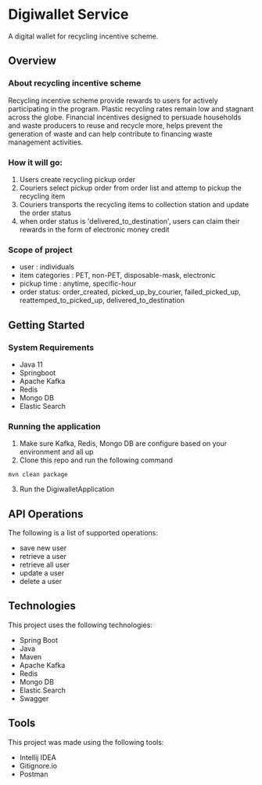 # Digiwallet Service
A digital wallet for recycling incentive scheme.

## Overview
### About recycling incentive scheme
Recycling incentive scheme provide rewards to users for actively participating in the program. Plastic recycling rates remain low and stagnant across the globe. Financial incentives designed to persuade households and waste producers to reuse and recycle more, helps prevent the generation of waste and can help contribute to financing waste management activities.

### How it will go:
1. Users create recycling pickup order
2. Couriers select pickup order from order list and attemp to pickup the recycling item
3. Couriers transports the recycling items to collection station and update the order status
4. when order status is 'delivered_to_destination', users can claim their rewards in the form of electronic money credit

### Scope of project
- user : individuals
- item categories : PET, non-PET, disposable-mask, electronic
- pickup time : anytime, specific-hour
- order status: order_created, picked_up_by_courier, failed_picked_up, reattemped_to_picked_up, delivered_to_destination

## Getting Started

### System Requirements
- Java 11
- Springboot
- Apache Kafka
- Redis
- Mongo DB
- Elastic Search

### Running the application
1. Make sure Kafka, Redis, Mongo DB are configure based on your environment and all up
2. Clone this repo and run the following command

````
mvn clean package
````
3. Run the DigiwalletApplication

## API Operations
The following is a list of supported operations:
- save new user
- retrieve a user
- retrieve all user
- update a user
- delete a user

## Technologies
This project uses the following technologies:
- Spring Boot
- Java
- Maven
- Apache Kafka
- Redis
- Mongo DB
- Elastic Search
- Swagger

## Tools
This project was made using the following tools:
- Intellij IDEA
- Gitignore.io
- Postman


